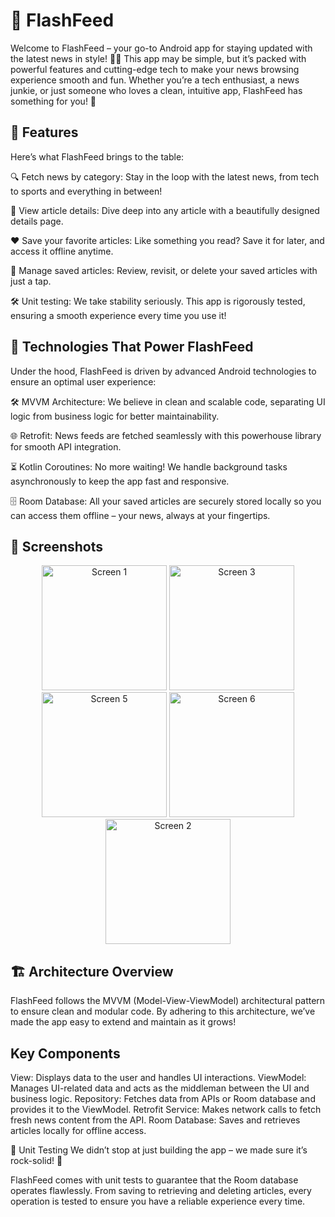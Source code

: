 # 🚀 FlashFeed
Welcome to FlashFeed – your go-to Android app for staying updated with the latest news in style! 📲📰 This app may be simple, but it’s packed with powerful features and cutting-edge tech to make your news browsing experience smooth and fun. Whether you’re a tech enthusiast, a news junkie, or just someone who loves a clean, intuitive app, FlashFeed has something for you! 🎉

## 🎯 Features
Here’s what FlashFeed brings to the table:

🔍 Fetch news by category: Stay in the loop with the latest news, from tech to sports and everything in between!

📰 View article details: Dive deep into any article with a beautifully designed details page.

❤️ Save your favorite articles: Like something you read? Save it for later, and access it offline anytime.

📂 Manage saved articles: Review, revisit, or delete your saved articles with just a tap.

🛠 Unit testing: We take stability seriously. This app is rigorously tested, ensuring a smooth experience every time you use it!

## 🌟 Technologies That Power FlashFeed
Under the hood, FlashFeed is driven by advanced Android technologies to ensure an optimal user experience:

🛠 MVVM Architecture: We believe in clean and scalable code, separating UI logic from business logic for better maintainability.

🌐 Retrofit: News feeds are fetched seamlessly with this powerhouse library for smooth API integration.

⏳ Kotlin Coroutines: No more waiting! We handle background tasks asynchronously to keep the app fast and responsive.

🗄 Room Database: All your saved articles are securely stored locally so you can access them offline – your news, always at your fingertips.

## 📸 Screenshots


<p align="center">
  <img src="https://github.com/user-attachments/assets/f6852977-0dc2-47bc-a4f5-a58129356f37" alt="Screen 1" width="200"/>
  <img src="https://github.com/user-attachments/assets/2cdad040-ecc9-4f74-b416-4a05c7ea7476" alt="Screen 3" width="200"/>
  <img src="https://github.com/user-attachments/assets/260ae009-ce05-4e47-b7c6-988635700901" alt="Screen 5" width="200"/>
  <img src="https://github.com/user-attachments/assets/b7e5e5d5-3776-4be7-92b3-037ca060ef0a" alt="Screen 6" width="200"/>
  <img src="https://github.com/user-attachments/assets/cc44a5d8-f83d-488e-a1a7-331cbbb5537a" alt="Screen 2" width="200"/>
</p>



## 🏗 Architecture Overview
FlashFeed follows the MVVM (Model-View-ViewModel) architectural pattern to ensure clean and modular code. By adhering to this architecture, we’ve made the app easy to extend and maintain as it grows!

## Key Components
View: Displays data to the user and handles UI interactions.
ViewModel: Manages UI-related data and acts as the middleman between the UI and business logic.
Repository: Fetches data from APIs or Room database and provides it to the ViewModel.
Retrofit Service: Makes network calls to fetch fresh news content from the API.
Room Database: Saves and retrieves articles locally for offline access.

🧪 Unit Testing
We didn’t stop at just building the app – we made sure it’s rock-solid! 💪

FlashFeed comes with unit tests to guarantee that the Room database operates flawlessly. From saving to retrieving and deleting articles, every operation is tested to ensure you have a reliable experience every time.
